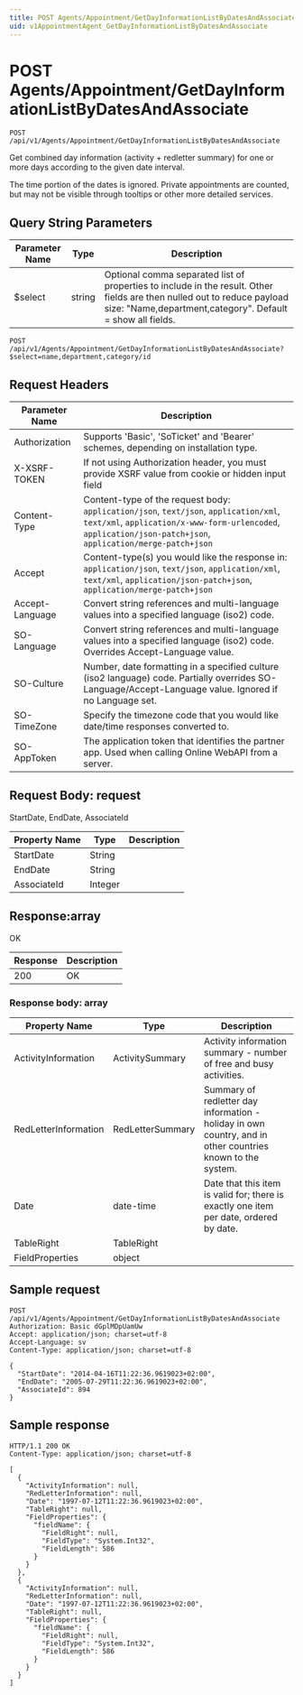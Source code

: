 ```yaml
---
title: POST Agents/Appointment/GetDayInformationListByDatesAndAssociate
uid: v1AppointmentAgent_GetDayInformationListByDatesAndAssociate
---
```


# POST Agents/Appointment/GetDayInformationListByDatesAndAssociate

```http
POST /api/v1/Agents/Appointment/GetDayInformationListByDatesAndAssociate
```

Get combined day information (activity + redletter summary) for one or more days according to the given date interval.


The time portion of the dates is ignored. Private appointments are counted, but may not be visible through tooltips or other more detailed services.






## Query String Parameters

| Parameter Name | Type |  Description |
|----------------|------|--------------|
| $select | string |  Optional comma separated list of properties to include in the result. Other fields are then nulled out to reduce payload size: "Name,department,category". Default = show all fields. |

```http
POST /api/v1/Agents/Appointment/GetDayInformationListByDatesAndAssociate?$select=name,department,category/id
```


## Request Headers

| Parameter Name | Description |
|----------------|-------------|
| Authorization  | Supports 'Basic', 'SoTicket' and 'Bearer' schemes, depending on installation type. |
| X-XSRF-TOKEN   | If not using Authorization header, you must provide XSRF value from cookie or hidden input field |
| Content-Type | Content-type of the request body: `application/json`, `text/json`, `application/xml`, `text/xml`, `application/x-www-form-urlencoded`, `application/json-patch+json`, `application/merge-patch+json` |
| Accept         | Content-type(s) you would like the response in: `application/json`, `text/json`, `application/xml`, `text/xml`, `application/json-patch+json`, `application/merge-patch+json` |
| Accept-Language | Convert string references and multi-language values into a specified language (iso2) code. |
| SO-Language | Convert string references and multi-language values into a specified language (iso2) code. Overrides Accept-Language value. |
| SO-Culture | Number, date formatting in a specified culture (iso2 language) code. Partially overrides SO-Language/Accept-Language value. Ignored if no Language set. |
| SO-TimeZone | Specify the timezone code that you would like date/time responses converted to. |
| SO-AppToken | The application token that identifies the partner app. Used when calling Online WebAPI from a server. |

## Request Body: request 

StartDate, EndDate, AssociateId 

| Property Name | Type |  Description |
|----------------|------|--------------|
| StartDate | String |  |
| EndDate | String |  |
| AssociateId | Integer |  |

## Response:array

OK

| Response | Description |
|----------------|-------------|
| 200 | OK |

### Response body: array

| Property Name | Type |  Description |
|----------------|------|--------------|
| ActivityInformation | ActivitySummary | Activity information summary - number of free and busy activities. |
| RedLetterInformation | RedLetterSummary | Summary of redletter day information - holiday in own country, and in other countries known to the system. |
| Date | date-time | Date that this item is valid for; there is exactly one item per date, ordered by date. |
| TableRight | TableRight |  |
| FieldProperties | object |  |

## Sample request

```http!
POST /api/v1/Agents/Appointment/GetDayInformationListByDatesAndAssociate
Authorization: Basic dGplMDpUamUw
Accept: application/json; charset=utf-8
Accept-Language: sv
Content-Type: application/json; charset=utf-8

{
  "StartDate": "2014-04-16T11:22:36.9619023+02:00",
  "EndDate": "2005-07-29T11:22:36.9619023+02:00",
  "AssociateId": 894
}
```

## Sample response

```http_
HTTP/1.1 200 OK
Content-Type: application/json; charset=utf-8

[
  {
    "ActivityInformation": null,
    "RedLetterInformation": null,
    "Date": "1997-07-12T11:22:36.9619023+02:00",
    "TableRight": null,
    "FieldProperties": {
      "fieldName": {
        "FieldRight": null,
        "FieldType": "System.Int32",
        "FieldLength": 586
      }
    }
  },
  {
    "ActivityInformation": null,
    "RedLetterInformation": null,
    "Date": "1997-07-12T11:22:36.9619023+02:00",
    "TableRight": null,
    "FieldProperties": {
      "fieldName": {
        "FieldRight": null,
        "FieldType": "System.Int32",
        "FieldLength": 586
      }
    }
  }
]
```